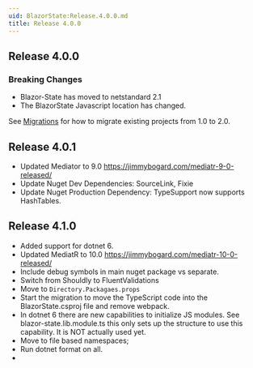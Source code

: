 ```yaml
---
uid: BlazorState:Release.4.0.0.md
title: Release 4.0.0
---
```


## Release 4.0.0

### Breaking Changes
* Blazor-State has moved to netstandard 2.1
* The BlazorState Javascript location has changed.

See [Migrations](xref:BlazorState:Migration1-2.md) for how to migrate existing projects from 1.0 to 2.0.

## Release 4.0.1

* Updated Mediator to 9.0 https://jimmybogard.com/mediatr-9-0-released/
* Update Nuget Dev Dependencies: SourceLink, Fixie
* Update Nuget Production Dependency:  TypeSupport now supports HashTables.

## Release 4.1.0

* Added support for dotnet 6.
* Updated MediatR to 10.0 https://jimmybogard.com/mediatr-10-0-released/
* Include debug symbols in main nuget package vs separate.
* Switch from Shouldly to FluentValidations
* Move to `Directory.Packagaes.props`
* Start the migration to move the TypeScript code into the BlazorState.csproj file and remove webpack.
* In dotnet 6 there are new capabilities to initialize JS modules. See blazor-state.lib.module.ts this only sets up the structure to use this capability. It is NOT actually used yet.
* Move to file based namespaces;
* Run dotnet format on all.
* 

